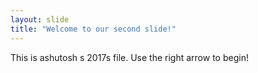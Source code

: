 ```yaml
---
layout: slide
title: "Welcome to our second slide!"
---
```


This is ashutosh s 2017s file.
Use the right arrow to begin!
